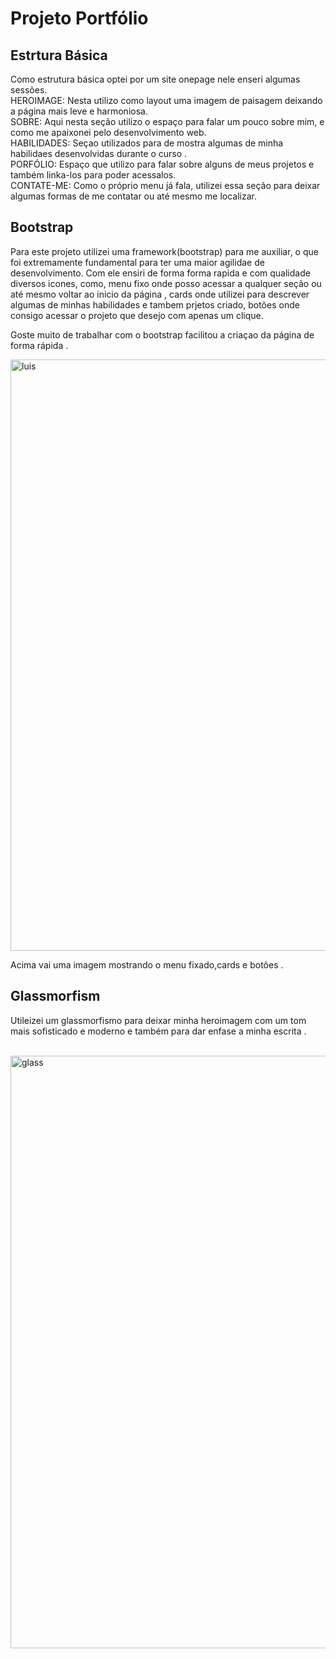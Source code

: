 <h1>Projeto Portfólio</h1>
<h2>Estrtura Básica</h2>
<p>Como estrutura básica optei por um site onepage nele enseri algumas sessões.<br>
  HEROIMAGE: Nesta utilizo como layout uma imagem de paisagem deixando a página mais leve e harmoniosa.<BR>
  SOBRE: Aqui nesta seção utilizo o espaço para falar um pouco sobre mim, e  como me apaixonei pelo desenvolvimento web.<BR>
  HABILIDADES: Seçao utilizados para de mostra algumas de minha habilidaes desenvolvidas durante o curso .<BR>
  PORFÓLIO: Espaço que utilizo para falar sobre alguns de meus projetos e também linka-los para poder acessalos.<br>
  CONTATE-ME: Como o próprio menu já fala, utilizei essa seção para deixar algumas formas de  me contatar ou até mesmo me localizar.
  
  <h2>Bootstrap</h2>
  <p>Para este projeto utilizei uma  framework(bootstrap) para me auxiliar, o que foi extremamente fundamental para ter uma maior agilidae de desenvolvimento. Com ele ensiri de forma forma rapida e com qualidade diversos icones, como, menu fixo onde posso acessar a qualquer seção ou até mesmo voltar ao inicio da página , cards onde utilizei para descrever algumas de minhas habilidades e tambem prjetos criado, botões  onde consigo acessar o projeto que desejo com apenas um clique.<p>
  <p>Goste muito de trabalhar com o bootstrap facilitou a criaçao da página de forma rápida .</p>
    
  
  <img width="946" alt="luis" src="https://user-images.githubusercontent.com/115597333/219865845-e0a46362-7ad3-4456-9085-164ee324cbf4.png">
<p>Acima vai uma imagem mostrando o menu fixado,cards e botões .
  
  <h2>Glassmorfism</h2>
  <p>Utileizei um glassmorfismo para deixar minha heroimagem com um tom mais sofisticado e moderno  e também para dar enfase a minha escrita .</P>
    <br>
    
   
<img width="948" alt="glass" src="https://user-images.githubusercontent.com/115597333/219866619-9768da28-7496-4d14-bd63-8944ac1ba58d.png">

